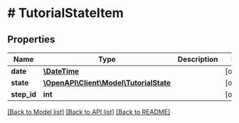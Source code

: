 # # TutorialStateItem

## Properties

Name | Type | Description | Notes
------------ | ------------- | ------------- | -------------
**date** | [**\DateTime**](\DateTime.md) |  | [optional]
**state** | [**\OpenAPI\Client\Model\TutorialState**](TutorialState.md) |  | [optional]
**step_id** | **int** |  | [optional]

[[Back to Model list]](../../README.md#models) [[Back to API list]](../../README.md#endpoints) [[Back to README]](../../README.md)
